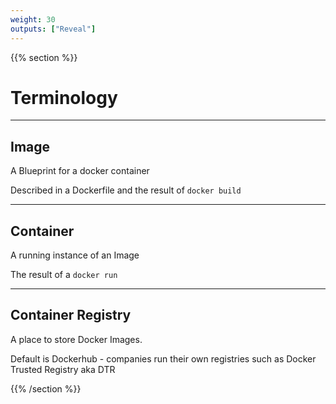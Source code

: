 ```yaml
---
weight: 30
outputs: ["Reveal"]
---
```


{{% section %}}

# Terminology

---

## Image

A Blueprint for a docker container

Described in a Dockerfile and the result of `docker build`

---

## Container

A running instance of an Image

The result of a `docker run`

---

## Container Registry

A place to store Docker Images.

Default is Dockerhub - companies run their own registries such as Docker Trusted Registry aka DTR


{{% /section %}}